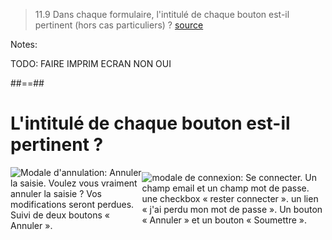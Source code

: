 <!-- .slide: class="quote-slide" -->

> 11.9 Dans chaque formulaire, l'intitulé de chaque bouton est-il pertinent (hors cas particuliers) ?
> [source](https://accessibilite.numerique.gouv.fr/methode/criteres-et-tests/#11.9)

Notes:

TODO: FAIRE IMPRIM ECRAN NON OUI

##==##
<!-- .slide: -->

# L'intitulé de chaque bouton est-il pertinent ?

<div style="display: flex; justify-content: space-around; align-items: center">
  <img src="./assets/images/cancel-modale.png" alt="Modale d'annulation: Annuler la saisie. Voulez vous vraiment annuler la saisie ? Vos modifications seront perdues. Suivi de deux boutons « Annuler ».">

  <img src="./assets/images/connexion-modale.png" alt="modale de connexion: Se connecter. Un champ email et un champ mot de passe. une checkbox « rester connecter ». un lien « j'ai perdu mon mot de passe ». Un bouton « Annuler » et un bouton « Soumettre ».">
</div>
